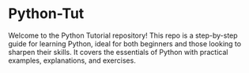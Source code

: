# Python-Tut
Welcome to the Python Tutorial repository! This repo is a step-by-step guide for learning Python, ideal for both beginners and those looking to sharpen their skills. It covers the essentials of Python with practical examples, explanations, and exercises.
